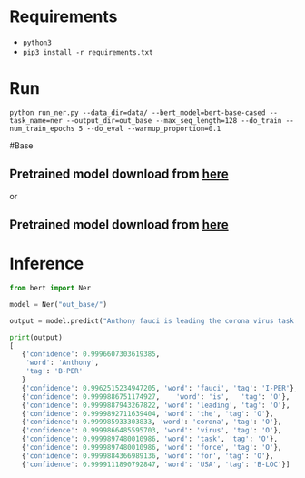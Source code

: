 

# Requirements

-  `python3`
- `pip3 install -r requirements.txt`

# Run

`python run_ner.py --data_dir=data/ --bert_model=bert-base-cased --task_name=ner --output_dir=out_base --max_seq_length=128 --do_train --num_train_epochs 5 --do_eval --warmup_proportion=0.1`



#Base
## Pretrained model download from [here](https://1drv.ms/u/s!Auc3VRul9wo5hgr8jwhFD8iPCYp1?e=UsJJ2V)
or

## Pretrained model download from [here](https://1drv.ms/u/s!Auc3VRul9wo5hgr8jwhFD8iPCYp1?e=UsJJ2V)

# Inference

```python
from bert import Ner

model = Ner("out_base/")

output = model.predict("Anthony fauci is leading the corona virus task force for USA ")

print(output)
[
   {'confidence': 0.9996607303619385,
    'word': 'Anthony',
    'tag': 'B-PER'
   } 
   {'confidence': 0.9962515234947205, 'word': 'fauci', 'tag': 'I-PER'}, 
   {'confidence': 0.9999886751174927,    'word': 'is',   'tag': 'O'},   
   {'confidence': 0.9999887943267822, 'word': 'leading', 'tag': 'O'}, 
   {'confidence': 0.9999892711639404, 'word': 'the', 'tag': 'O'}, 
   {'confidence': 0.999985933303833, 'word': 'corona', 'tag': 'O'}, 
   {'confidence': 0.9999866485595703, 'word': 'virus', 'tag': 'O'}, 
   {'confidence': 0.9999897480010986, 'word': 'task', 'tag': 'O'}, 
   {'confidence': 0.9999897480010986, 'word': 'force', 'tag': 'O'}, 
   {'confidence': 0.9999884366989136, 'word': 'for', 'tag': 'O'}, 
   {'confidence': 0.9999111890792847, 'word': 'USA', 'tag': 'B-LOC'}]

```


